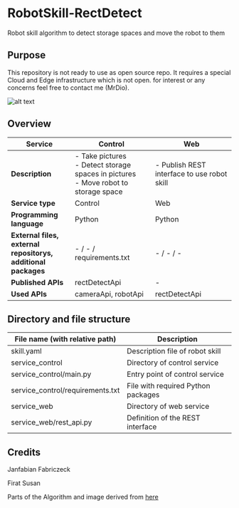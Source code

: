 # RobotSkill-RectDetect
Robot skill algorithm to detect storage spaces and move the robot to them

## Purpose

This repository is not ready to use as open source repo. It requires a special Cloud and Edge infrastructure which is not open.
for interest or any concerns feel free to contact me (MrDio).

![alt text](https://i.stack.imgur.com/5e2Mv.jpg)

## Overview

| Service  | Control  | Web  |
|---|---|---|
| **Description**  | - Take pictures<br>- Detect storage spaces in pictures<br>- Move robot to storage space | - Publish REST interface to use robot skill  |
| **Service type**  | Control  | Web  |
| **Programming language**  | Python  | Python  |
| **External files,<br>external repositorys,<br>additional packages**  | - / - / requirements.txt  | - / - / -  |
| **Published APIs**  | rectDetectApi  | -  |
| **Used APIs**  | cameraApi, robotApi  | rectDetectApi  |

## Directory and file structure

| File name (with relative path)  | Description  |
|---|---|
| skill.yaml  | Description file of robot skill  |
| service_control  | Directory of control service  |
| service_control/main.py  | Entry point of control service  |
| service_control/requirements.txt  | File with required Python packages  |
| service_web  | Directory of web service  |
| service_web/rest_api.py  | Definition of the REST interface  |

## Credits
Janfabian Fabriczeck

Firat Susan

Parts of the Algorithm and image derived from [here](https://stackoverflow.com/questions/8667818/opencv-c-obj-c-detecting-a-sheet-of-paper-square-detection/8863060)
